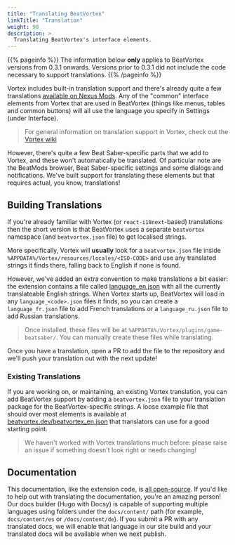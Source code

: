 ```yaml
---
title: "Translating BeatVortex"
linkTitle: "Translation"
weight: 98
description: >
  Translating BeatVortex's interface elements.
---
```


{{% pageinfo %}}
The information below **only** applies to BeatVortex versions from 0.3.1 onwards. Versions prior to 0.3.1 did not include the code necessary to support translations.
{{% /pageinfo %}}

Vortex includes built-in translation support and there's already quite a few translations [available on Nexus Mods](https://www.nexusmods.com/site/mods/categories/7/). Any of the "common" interface elements from Vortex that are used in BeatVortex (things like menus, tables and common buttons) will all use the language you specify in Settings (under Interface).

> For general information on translation support in Vortex, check out the [Vortex wiki](https://wiki.nexusmods.com/index.php/Translating_Vortex)

However, there's quite a few Beat Saber-specific parts that we add to Vortex, and these won't automatically be translated. Of particular note are the BeatMods browser, Beat Saber-specific settings and some dialogs and notifications. We've built support for translating these elements but that requires actual, you know, translations!

## Building Translations

If you're already familiar with Vortex (or `react-i18next`-based) translations then the short version is that BeatVortex uses a separate `beatvortex` namespace (and `beatvortex.json` file) to get localised strings.

More specifically, Vortex will **usually** look for a `beatvortex.json` file inside `%APPDATA%/Vortex/resources/locales/<ISO-CODE>` and use any translated strings it finds there, falling back to English if none is found.

However, we've added an extra convention to make translations a bit easier: the extension contains a file called [language_en.json](https://github.com/agc93/beatvortex/blob/master/src/language_en.json) with all the currently translateable English strings. When Vortex starts up, BeatVortex will load in any `language_<code>.json` files it finds, so you can create a `language_fr.json` file to add French translations or a `language_ru.json` file to add Russian translations.

> Once installed, these files will be at `%APPDATA%/Vortex/plugins/game-beatsaber/`. You can manually create these files while translating.

Once you have a translation, open a PR to add the file to the repository and we'll push your translation out with the next update!

### Existing Translations

If you are working on, or maintaining, an existing Vortex translation, you can add BeatVortex support by adding a `beatvortex.json` file to your translation package for the BeatVortex-specific strings. A loose example file that should over most elements is available at [beatvortex.dev/beatvortex_en.json](https://beatvortex.dev/beatvortex_en.json) that translators can use for a good starting point.

> We haven't worked with Vortex translations much before: please raise an issue if something doesn't look right or needs changing!

## Documentation

This documentation, like the extension code, is [all open-source](https://github.com/agc93/beatvortex/blob/master/docs/). If you'd like to help out with translating the documentation, you're an amazing person! Our docs builder (Hugo with Docsy) is capable of supporting multiple languages using folders under the `docs/content/` path (for example, `docs/content/es` or `/docs/content/de`). If you submit a PR with any translated docs, we will enable that language in our site build and your translated docs will be available when we next publish.
